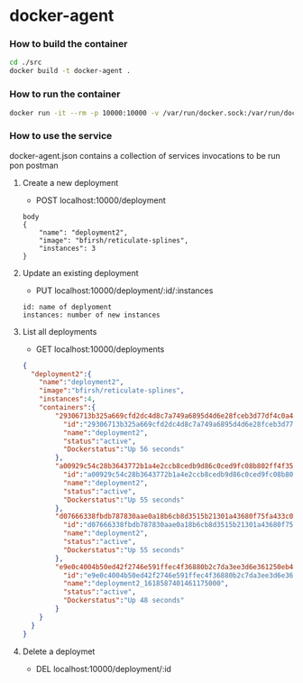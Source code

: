 # docker-agent

### How to build the container

``` sh
cd ./src
docker build -t docker-agent . 
```

### How to run the container

``` sh
docker run -it --rm -p 10000:10000 -v /var/run/docker.sock:/var/run/docker.sock docker-agent
```

### How to use the service 
docker-agent.json contains a collection of services invocations to be run pon postman

1. Create a new deployment

   - POST localhost:10000/deployment

   ```
   body
   {
       "name": "deployment2",
       "image": "bfirsh/reticulate-splines",
       "instances": 3
   }
   ```

2. Update an existing deployment

   - PUT localhost:10000/deployment/:id/:instances

   ```
   id: name of deplyoment
   instances: number of new instances
   ```

3. List all deployments

   - GET localhost:10000/deployments

   ``` json
   {
     "deployment2":{
       "name":"deployment2",
       "image":"bfirsh/reticulate-splines",
       "instances":4,
       "containers":{
           "29306713b325a669cfd2dc4d8c7a749a6895d4d6e28fceb3d77df4c0a441f956":{
             "id":"29306713b325a669cfd2dc4d8c7a749a6895d4d6e28fceb3d77df4c0a441f956",
             "name":"deployment2",
             "status":"active",
             "Dockerstatus":"Up 56 seconds"
           },
           "a00929c54c28b3643772b1a4e2ccb8cedb9d86c0ced9fc08b802ff4f3589e54d":{
             "id":"a00929c54c28b3643772b1a4e2ccb8cedb9d86c0ced9fc08b802ff4f3589e54d",
             "name":"deployment2",
             "status":"active",
             "Dockerstatus":"Up 55 seconds"
           },
           "d07666338fbdb787830aae0a18b6cb8d3515b21301a43680f75fa433c0af5995":{
             "id":"d07666338fbdb787830aae0a18b6cb8d3515b21301a43680f75fa433c0af5995",
             "name":"deployment2",
             "status":"active",
             "Dockerstatus":"Up 55 seconds"
           },
           "e9e0c4004b50ed42f2746e591ffec4f36880b2c7da3ee3d6e361250eb466840f":{
             "id":"e9e0c4004b50ed42f2746e591ffec4f36880b2c7da3ee3d6e361250eb466840f",
             "name":"deployment2_1618587401461175000",
             "status":"active",
             "Dockerstatus":"Up 48 seconds"
           }
       }
     }
   }
   ```

4. Delete a deploymet

   - DEL localhost:10000/deployment/:id